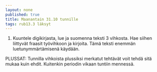```yaml
---
layout: none
published: true
title: Maanantain 31.10 tunnille
tags: rub13.3 läksyt
---
```

1. Kuuntele digikirjasta, lue ja suomenna teksti 3 vihkosta. Hae siihen liittyvät fraasit työvihkoon ja kirjoita. Tämä teksti enemmän luetunymmärtämisenä käydään. 

PLUSSAT:
Tunnilla vihkoista plussiksi merkatut tehtävät voit tehdä sitä mukaa kuin ehdit. Kuitenkin periodin vikaan tuntiin mennessä.
